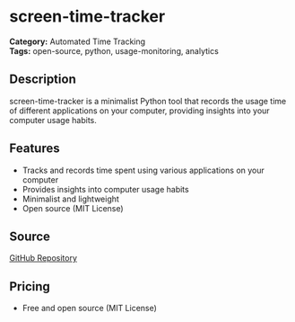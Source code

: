 # screen-time-tracker

**Category:** Automated Time Tracking  
**Tags:** open-source, python, usage-monitoring, analytics

## Description
screen-time-tracker is a minimalist Python tool that records the usage time of different applications on your computer, providing insights into your computer usage habits.

## Features
- Tracks and records time spent using various applications on your computer
- Provides insights into computer usage habits
- Minimalist and lightweight
- Open source (MIT License)

## Source
[GitHub Repository](https://github.com/sukitsubaki/screen-time-tracker)

## Pricing
- Free and open source (MIT License)